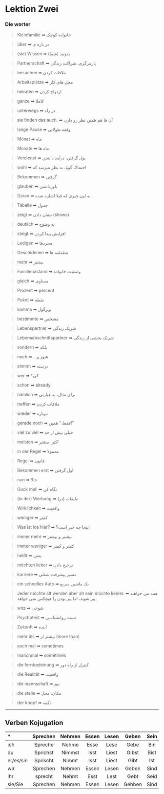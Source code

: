 # Lektion Zwei

### Die worter

> Kleinfamilie ➡ خانواده کوچک

> über ➡ در باره ی

> (sie) Wissen ➡ بدونید (شما)

> Partnerschaft ➡ پارتنرگری، شراکت زندگی

> besuchen ➡ ملاقات کردن

> Arbeitsplätze ➡ محل های کار

> heiraten ➡ ازدواج کردن

> ganze ➡ کاملا

> unterwegs ➡ در راه

> sie finden das auch. ➡ آن ها هم همین نظر رو دارن

> lange Pause ➡ وقفه طولانی

> Monat ➡ ماه

> Monate ➡ ماه ها

> Verdienst ➡ پول گرفتن، درآمد داشتن

> wohl ➡ احتمالا، گویا، به نظر میرسد که

> Bekommen ➡ گرفتن

> glauben ➡ باورداشتن

> Daran ➡ به اون چیزی که قبلا اشاره شده

> Tabelle ➡ جدول

> zeigt ➡ نشان دادن (shows)

> deutlich ➡ به وضوح

> steigt ➡ افزایش پیدا کردن

> Ledigen ➡ مجردها

> Geschidenen ➡ مطعلقه ها

> mehr ➡ بیشتر

> Familienastand ➡ وضعیت خانواده

> gleich ➡ مساوی

> Prozent ➡ percent

> Puknt ➡ نقطه

> komma ➡ ویرگول

> bestimmte ➡ مشخص

> Lebenspartner ➡ شریک زندگی

> Lebensabschnittspartner
> ➡
> شریک بخشی از زندگی

> sondern ➡ بلکه

> noch ➡ ...هنوز و

> stimmt ➡ درسته

> wer ➡ کی؟

> schon ➡ already

> nämlich ➡ برای مثال، به عبارتی

> treffen ➡ ملاقات کردن

> wieder ➡ دوباره

> gerade noch ➡ فقط،" همین!"

> viel zu viel ➡ خیلی بیش از حد

> meisten ➡ اکثر، بیشتر

> in der Regel ➡ معمولا

> Regel ➡ قانون

> Bekommen erst ➡ اول گرفتن

> nun ➡ حالا

> Guck mal! ➡ نگاه کن

> (in der) Werbung ➡ (در) تبلیقات

> Wirklichkeit ➡ واقعیت

> weniger ➡ کمتر

> Was ist los hier? ➡
> اینجا چه خبر است؟

> immer mehr ➡ بیشتر و بیشتر

> immer weniger ➡ کمتر و کمتر

> heißt ➡ یعنی

> möchten lieber ➡ ترجیح دادن

> karriere ➡ مسیر پیشرفت شغلی

> ein schnelles Auto ➡ یک ماشین سریع

> Jeder möchte alt werden aber alt sein möchte keiner.
> ➡
> همه می خواهند پیر شوند، اما پیر بودن را هیچکس نمی خواهد.

> witz ➡ شوخی

> Psychotest ➡ تست روانشناسی

> Zukunft ➡ آینده

> mehr als ➡ بیشتر از (more than)

> auch mal ➡ sometimes

> manchmal ➡ sometimes

> die fernbedeinung ➡ کنترل از راه دور

> die Realität ➡ واقعیت

> die mannschaft ➡ تیم

> die stelle ➡ مکان، محل

> der knopf ➡ دکمه

---

## Verben Kojugation

| \*        | Sprechen | Nehmen | Essen | Lesen | Geben  | Sein  | Haben |  Mögen   |
| :-------- | :------: | :----: | :---: | :---: | :----: | :---: | :---: | :------: |
| ich       | Spreche  | Nehme  | Esse  | Lese  |  Gebe  |  Bin  | Habe  |  Möchte  |
| du        | Sprichst | Nimmst | Isst  | Liest | Gibst  | Bist  |  Hst  | Möchtest |
| er/es/sie | Sprischt | Nimmt  | Isst  | Liest |  Gibt  |  Ist  |  Hat  |  Möcht   |
| wir       | Sprechen | Nehmen | Essen | Lesen | Geben  | Sind  | Haben | Möchten  |
| ihr       | sprecht  | Nehmt  | Esst  | Lest  |  Gebt  | Seid  | Habt  | Möchtet  |
| sie/Sie   | Sprechen | Nehmen | Essen | Lesen | Gehben | Sind  | Haben | Möchten  |

